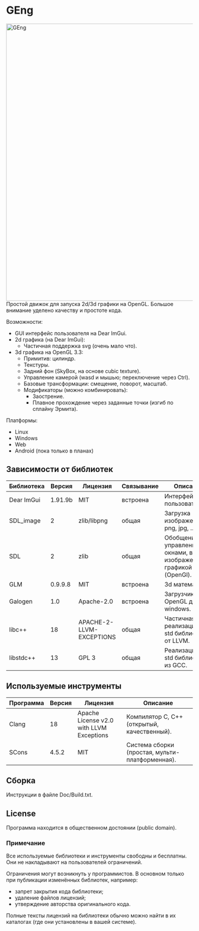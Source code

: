 # GEng
<img width="1280" height="748" alt="GEng" src="https://github.com/user-attachments/assets/e413194e-5797-4cad-9915-ca9429e1b7df" />
Простой движок для запуска 2d/3d графики на OpenGL.
Большое внимание уделено качеству и простоте кода.

Возможности:
- GUI интерфейс пользователя на Dear ImGui.
- 2d графика (на Dear ImGui):
	- Частичная поддержка svg (очень мало что).
- 3d графика на OpenGL 3.3:
	- Примитив: цилиндр.
	- Текстуры.
	- Задний фон (SkyBox, на основе cubic texture).
	- Управление камерой (wasd и мышью; переключение через Ctrl).
	- Базовые трансформации: смещение, поворот, масштаб.
	- Модификаторы (можно комбинировать):
		- Заострение.
		- Плавное прохождение через заданные точки (изгиб по сплайну Эрмита).

Платформы:
- Linux
- Windows
- Web
- Android (пока только в планах)


## Зависимости от библиотек
| Библиотека    | Версия  | Лицензия                            | Связывание | Описание |
| ------------- | ------- | ----------------------------------- | ---------- | -------- |
| Dear ImGui    | 1.91.9b | MIT                                 | встроена   | Интерфейс пользователя. |
| SDL_image     | 2		  | zlib/libpng                         | общая      | Загрузка изображений png, jpg, ... |
| SDL           | 2		  | zlib                                | общая      | Обобщение управления окнами, вводом, изображениями, графикой (OpenGl). |
| GLM           | 0.9.9.8 | MIT                                 | встроена   | 3d математика. |
| Galogen       | 1.0     | Apache-2.0                          | встроена   | Загрузчик OpenGL для windows. |
| libc++        | 18      | APACHE-2-LLVM-EXCEPTIONS            | общая      | Частичная реализация С++ std библиотеки от LLVM. |
| libstdc++     | 13      | GPL	3								| общая      | Реализация С++ std библиотеки из GCC. |



## Используемые инструменты
| Программа  | Версия  | Лицензия                                 | Описание    |
| ---------- | ------- | ---------------------------------------- | ----------- |
| Clang      | 18      | Apache License v2.0 with LLVM Exceptions | Компилятор C, С++ (открытый, качественный). |
| SCons      | 4.5.2   | MIT                                      | Система сборки (простая, мульти-платформенная). |



## Сборка
Инструкции в файле Doc/Build.txt.



## License
Программа находится в общественном достоянии (public domain).

### Примечание
Все используемые библиотеки и инструменты свободны и бесплатны.
Они не накладывают на пользователей ограничений.

Ограничения могут возникнуть у программистов. В основном только при публикации изменённых библиотек, например:
- запрет закрытия кода библиотеки;
- удаление файлов лицензий;
- утверждение авторства оригинального кода.

Полные тексты лицензий на библиотеки обычно можно найти в их каталогах (где они установлены в вашей системе).
